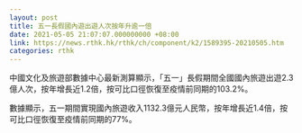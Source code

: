 ```yaml
---
layout: post
title: 五一長假國內遊出遊人次按年升逾一倍
date: 2021-05-05 21:07:07.000000000 +08:00
link: https://news.rthk.hk/rthk/ch/component/k2/1589395-20210505.htm
categories: rthk
---
```


中國文化及旅遊部數據中心最新測算顯示，「五一」長假期間全國國內旅遊出遊2.3億人次，按年增長近1.2倍，按可比口徑恢復至疫情前同期的103.2%。

數據顯示，五一期間實現國內旅遊收入1132.3億元人民幣，按年增長近1.4倍，按可比口徑恢復至疫情前同期的77%。
